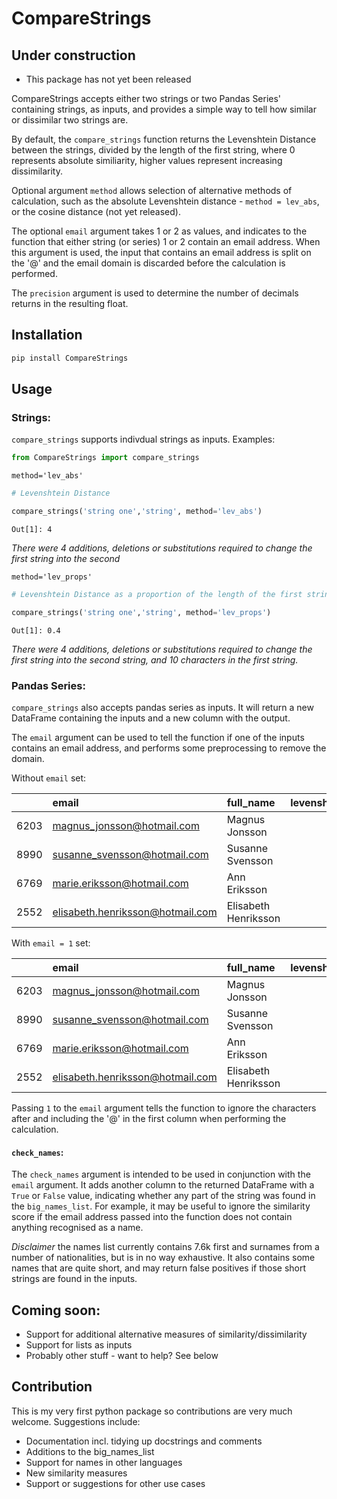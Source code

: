 # CompareStrings

## Under construction
- This package has not yet been released

CompareStrings accepts either two strings or two Pandas Series' containing
strings, as inputs, and provides a simple way to tell how similar or dissimilar
two strings are.

By default, the `compare_strings` function returns the Levenshtein Distance
between the strings, divided by the length of the first string, where 0
represents absolute similiarity, higher values represent increasing
dissimilarity.

Optional argument `method` allows selection of alternative methods of
calculation, such as the absolute Levenshtein distance - `method = lev_abs`,
or the cosine distance (not yet released).

The optional `email` argument takes 1 or 2 as values, and indicates to the
function that either string (or series) 1 or 2 contain an email address. When
this argument is used, the input that contains an email address is split on
the '@' and the email domain is discarded before the calculation is performed.

The `precision` argument is used to determine the number of decimals returns
in the resulting float.

## Installation
```python
pip install CompareStrings
```

## Usage
### Strings:
`compare_strings` supports indivdual strings as inputs. Examples:

```python
from CompareStrings import compare_strings
```

```method='lev_abs'```
```python
# Levenshtein Distance

compare_strings('string one','string', method='lev_abs')
```
`Out[1]: 4`

*There were 4 additions, deletions or substitutions required to change the first
string into the second*

```method='lev_props'```
```python
# Levenshtein Distance as a proportion of the length of the first string

compare_strings('string one','string', method='lev_props')
```
`Out[1]: 0.4`

*There were 4 additions, deletions or substitutions required to change the first
string into the second string, and 10 characters in the first string.*

### Pandas Series:
`compare_strings` also accepts pandas series as inputs. It will return a new
DataFrame containing the inputs and a new column with the output.

The `email` argument can be used to tell the function if one of the inputs
contains an email address, and performs some preprocessing to remove the
domain.

Without `email` set:

|      |  email                           | full_name             |   levenshtein_proportions |
|-----:|:---------------------------------|:----------------------|--------------------------:|
| 6203 | magnus_jonsson@hotmail.com       | Magnus  Jonsson       |                      0.46 |
| 8990 | susanne_svensson@hotmail.com     | Susanne  Svensson     |                      0.43 |
| 6769 | marie.eriksson@hotmail.com       | Ann  Eriksson         |                      0.62 |
| 2552 | elisabeth.henriksson@hotmail.com | Elisabeth  Henriksson |                      0.38 |

With `email = 1` set:

|      |  email                           | full_name             |   levenshtein_proportions |
|-----:|:---------------------------------|:----------------------|--------------------------:|
| 6203 | magnus_jonsson@hotmail.com       | Magnus  Jonsson       |                         0 |
| 8990 | susanne_svensson@hotmail.com     | Susanne  Svensson     |                         0 |
| 6769 | marie.eriksson@hotmail.com       | Ann  Eriksson         |                      0.29 |
| 2552 | elisabeth.henriksson@hotmail.com | Elisabeth  Henriksson |                         0 |

Passing `1` to the `email` argument tells the function to ignore the characters
after and including the '@' in the first column when performing the calculation.

#### `check_names`:
The `check_names` argument is intended to be used in conjunction with the `email`
argument. It adds another column to the returned DataFrame with a `True` or
`False` value, indicating whether any part of the string was found in the
`big_names_list`. For example, it may be useful to ignore the similarity score
if the email address passed into the function does not contain anything
recognised as a name.

*Disclaimer* the names list currently contains 7.6k first and surnames from a
number of nationalities, but  is in no way exhaustive. It also contains some
names that are quite short, and may return false positives if those short
strings are found in the inputs.

## Coming soon:
- Support for additional alternative measures of similarity/dissimilarity
- Support for lists as inputs
- Probably other stuff - want to help? See below

## Contribution
This is my very first python package so contributions are very much welcome.
Suggestions include:
- Documentation incl. tidying up docstrings and comments
- Additions to the big_names_list
- Support for names in other languages
- New similarity measures
- Support or suggestions for other use cases
